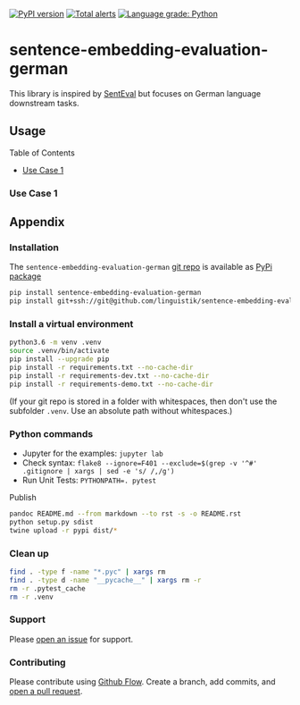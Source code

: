 [![PyPI version](https://badge.fury.io/py/sentence-embedding-evaluation-german.svg)](https://badge.fury.io/py/sentence-embedding-evaluation-german)
[![Total alerts](https://img.shields.io/lgtm/alerts/g/linguistik/sentence-embedding-evaluation-german.svg?logo=lgtm&logoWidth=18)](https://lgtm.com/projects/g/linguistik/sentence-embedding-evaluation-german/alerts/)
[![Language grade: Python](https://img.shields.io/lgtm/grade/python/g/linguistik/sentence-embedding-evaluation-german.svg?logo=lgtm&logoWidth=18)](https://lgtm.com/projects/g/linguistik/sentence-embedding-evaluation-german/context:python)

# sentence-embedding-evaluation-german
This library is inspired by [SentEval](https://github.com/facebookresearch/SentEval) but focuses on German language downstream tasks.


## Usage

Table of Contents

* [Use Case 1](#use-case-1)


### Use Case 1


## Appendix

### Installation
The `sentence-embedding-evaluation-german` [git repo](http://github.com/linguistik/sentence-embedding-evaluation-german) is available as [PyPi package](https://pypi.org/project/sentence-embedding-evaluation-german)

```sh
pip install sentence-embedding-evaluation-german
pip install git+ssh://git@github.com/linguistik/sentence-embedding-evaluation-german.git
```

### Install a virtual environment

```sh
python3.6 -m venv .venv
source .venv/bin/activate
pip install --upgrade pip
pip install -r requirements.txt --no-cache-dir
pip install -r requirements-dev.txt --no-cache-dir
pip install -r requirements-demo.txt --no-cache-dir
```

(If your git repo is stored in a folder with whitespaces, then don't use the subfolder `.venv`. Use an absolute path without whitespaces.)

### Python commands

* Jupyter for the examples: `jupyter lab`
* Check syntax: `flake8 --ignore=F401 --exclude=$(grep -v '^#' .gitignore | xargs | sed -e 's/ /,/g')`
* Run Unit Tests: `PYTHONPATH=. pytest`

Publish

```sh
pandoc README.md --from markdown --to rst -s -o README.rst
python setup.py sdist 
twine upload -r pypi dist/*
```

### Clean up 

```sh
find . -type f -name "*.pyc" | xargs rm
find . -type d -name "__pycache__" | xargs rm -r
rm -r .pytest_cache
rm -r .venv
```


### Support
Please [open an issue](https://github.com/linguistik/sentence-embedding-evaluation-german/issues/new) for support.


### Contributing
Please contribute using [Github Flow](https://guides.github.com/introduction/flow/). Create a branch, add commits, and [open a pull request](https://github.com/linguistik/sentence-embedding-evaluation-german/compare/).
